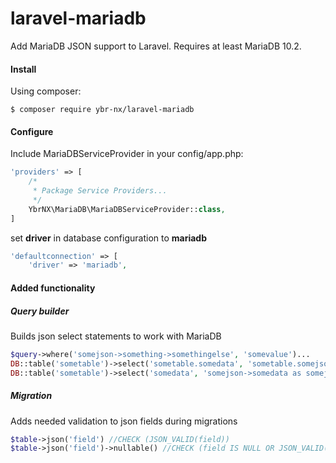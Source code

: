 # laravel-mariadb
Add MariaDB JSON support to Laravel. Requires at least MariaDB 10.2. 

#### Install
Using composer:
```
$ composer require ybr-nx/laravel-mariadb
```

#### Configure
Include MariaDBServiceProvider in your config/app.php:

```php
'providers' => [
    /*
     * Package Service Providers...
     */
    YbrNX\MariaDB\MariaDBServiceProvider::class,
]
```

set **driver** in database configuration to **mariadb**
```php
'defaultconnection' => [
    'driver' => 'mariadb',
```
#### Added functionality
##### Query builder
Builds json select statements to work with MariaDB
```php
$query->where('somejson->something->somethingelse', 'somevalue')...
DB::table('sometable')->select('sometable.somedata', 'sometable.somejson->somedata as somejsondata')... //uses JSON_EXTACT()
DB::table('sometable')->select('somedata', 'somejson->somedata as somejsondata')... //uses JSON_VALUE()
```
##### Migration
Adds needed validation to json fields during migrations
```php
$table->json('field') //CHECK (JSON_VALID(field))
$table->json('field')->nullable() //CHECK (field IS NULL OR JSON_VALID(field))
```    